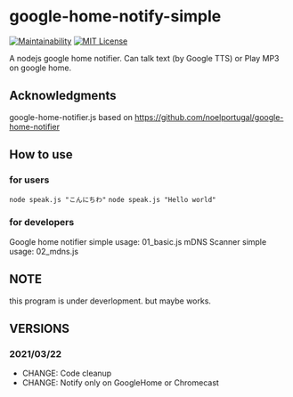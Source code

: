 # google-home-notify-simple
[![Maintainability](https://api.codeclimate.com/v1/badges/38d2fdb812fbcfc1b2dd/maintainability)](https://codeclimate.com/github/yakumo-saki/google-home-notify-simple/maintainability) [![MIT License](https://img.shields.io/badge/license-MIT-blue.svg?style=flat)](LICENSE)

A nodejs google home notifier.
Can talk text (by Google TTS) or Play MP3 on google home.

## Acknowledgments

google-home-notifier.js
based on https://github.com/noelportugal/google-home-notifier

## How to use

### for users

`node speak.js "こんにちわ"`
`node speak.js "Hello world"`

### for developers

Google home notifier simple usage: 01_basic.js
mDNS Scanner simple usage: 02_mdns.js

## NOTE

this program is under deverlopment. but maybe works.

## VERSIONS

### 2021/03/22

* CHANGE: Code cleanup
* CHANGE: Notify only on GoogleHome or Chromecast